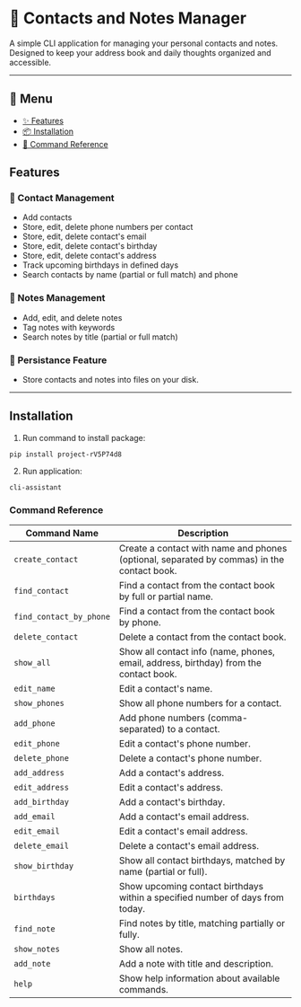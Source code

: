 # 📒 Contacts and Notes Manager

A simple CLI application for managing your personal contacts and notes. Designed to keep your address book and daily thoughts organized and accessible.

---

## 📌 Menu

- [✨ Features](#features)
- [📦 Installation](#installation)
- [📘 Command Reference](#command-reference)

## Features
### 👥 Contact Management
- Add contacts
- Store, edit, delete phone numbers per contact
- Store, edit, delete contact's email
- Store, edit, delete contact's birthday
- Store, edit, delete contact's address
- Track upcoming birthdays in defined days
- Search contacts by name (partial or full match) and phone

### 📝 Notes Management
- Add, edit, and delete notes
- Tag notes with keywords
- Search notes by title (partial or full match)

### 💾  Persistance Feature
- Store contacts and notes into files on your disk.

---

## Installation

1. Run command to install package:
```shell
pip install project-rV5P74d8
```

2. Run application:
```shell
cli-assistant
```

### Command Reference

| Command Name          | Description                                                                                 |
|-----------------------|---------------------------------------------------------------------------------------------|
| `create_contact`      | Create a contact with name and phones (optional, separated by commas) in the contact book. |
| `find_contact`        | Find a contact from the contact book by full or partial name.                               |
| `find_contact_by_phone` | Find a contact from the contact book by phone.                                            |
| `delete_contact`      | Delete a contact from the contact book.                                                     |
| `show_all`            | Show all contact info (name, phones, email, address, birthday) from the contact book.       |
| `edit_name`           | Edit a contact's name.                                                                      |
| `show_phones`         | Show all phone numbers for a contact.                                                       |
| `add_phone`           | Add phone numbers (comma-separated) to a contact.                                           |
| `edit_phone`          | Edit a contact's phone number.                                                              |
| `delete_phone`        | Delete a contact's phone number.                                                            |
| `add_address`         | Add a contact's address.                                                                    |
| `edit_address`        | Edit a contact's address.                                                                   |
| `add_birthday`        | Add a contact's birthday.                                                                   |
| `add_email`           | Add a contact's email address.                                                              |
| `edit_email`          | Edit a contact's email address.                                                             |
| `delete_email`        | Delete a contact's email address.                                                           |
| `show_birthday`       | Show all contact birthdays, matched by name (partial or full).                              |
| `birthdays`           | Show upcoming contact birthdays within a specified number of days from today.               |
| `find_note`           | Find notes by title, matching partially or fully.                                           |
| `show_notes`          | Show all notes.                                                                             |
| `add_note`            | Add a note with title and description.                                                      |
| `help`                | Show help information about available commands.  


